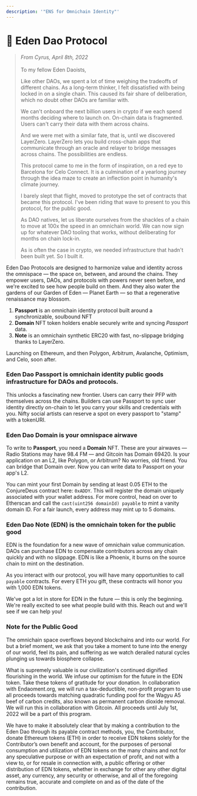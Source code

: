 ```yaml
---
description: '"ENS for Omnichain Identity"'
---
```


# 🌟 Eden Dao Protocol

> _From Cyrus, April 8th, 2022_\
> \
> To my fellow Eden Daoists,
>
>
>
> Like other DAOs, we spent a lot of time weighing the tradeoffs of different chains. As a long-term thinker, I felt dissatisfied with being locked in on a single chain. This caused its fair share of deliberation, which no doubt other DAOs are familiar with.&#x20;
>
> We can't onboard the next billion users in crypto if we each spend months deciding where to launch on. On-chain data is fragmented. Users can't carry their data with them across chains.&#x20;
>
> And we were met with a similar fate, that is, until we discovered LayerZero. LayerZero lets you build cross-chain apps that communicate through an oracle and relayer to bridge messages across chains. The possibilities are endless.
>
> This protocol came to me in the form of inspiration, on a red eye to Barcelona for Celo Connect. It is a culmination of a yearlong journey through the idea maze to create an inflection point in humanity's climate journey.&#x20;
>
> I barely slept that flight, moved to prototype the set of contracts that became this protocol. I've been riding that wave to present to you this protocol, for the public good.
>
> As DAO natives, let us liberate ourselves from the shackles of a chain to move at 100x the speed in an omnichain world. We can now sign up for whatever DAO tooling that works, without deliberating for months on chain lock-in.&#x20;
>
> As is often the case in crypto, we needed infrastructure that hadn't been built yet. So I built it.

Eden Dao Protocols are designed to harmonize value and identity across the omnispace — the space on, between, and around the chains. They empower users, DAOs, and protocols with powers never seen before, and we're excited to see how people build on them. And they also water the gardens of our Garden of Eden — Planet Earth — so that a regenerative renaissance may blossom.

1. **Passport** is an omnichain identity protocol built around a synchronizable, soulbound NFT
2. **Domain** NFT token holders enable securely write and syncing _Passport_ data.
3. **Note** is an omnichain synthetic ERC20 with fast, no-slippage bridging thanks to LayerZero.

Launching on Ethereum, and then Polygon, Arbitrum, Avalanche, Optimism, and Celo, soon after.

### Eden Dao **Passport** is omnichain identity public goods infrastructure for DAOs and protocols.

This unlocks a fascinating new frontier. Users can carry their PFP with themselves across the chains. Builders can use Passport to sync user identity directly on-chain to let you carry your skills and credentials with you. Nifty social artists can reserve a spot on every passport to "stamp" with a tokenURI.

### Eden Dao **Domain** is your omnispace airwave

To write to **Passport**, you need a **Domain** NFT. These are your airwaves — Radio Stations may have 98.4 FM — and Gitcoin has Domain 69420. Is your application on an L2, like Polygon, or Arbitrum? No worries, old friend. You can bridge that Domain over. Now you can write data to Passport on your app's L2.

You can mint your first Domain by sending at least 0.05 ETH to the ConjureDeus contract here: `0xADDY`. This will register the domain uniquely associated with your wallet address. For more control, head on over to Etherscan and call the `cast(uint256 domainId) payable` to mint a vanity domain ID. For a fair launch, every address may mint up to 5 domains.

### Eden Dao **Note** (EDN) is the omnichain token for the public good

EDN is the foundation for a new wave of omnichain value communication. DAOs can purchase EDN to compensate contributors across any chain quickly and with no slippage. EDN is like a Phoenix, it burns on the source chain to mint on the destination.

As you interact with our protocol, you will have many opportunities to call `payable` contracts. For every ETH you gift, these contracts will honor you with 1,000 EDN tokens.

We've got a lot in store for EDN in the future — this is only the beginning. We're really excited to see what people build with this. Reach out and we'll see if we can help you!&#x20;

### Note for the Public Good

The omnichain space overflows beyond blockchains and into our world. For but a brief moment, we ask that you take a moment to tune into the energy of our world, feel its pain, and suffering as we watch derailed natural cycles plunging us towards biosphere collapse.

What is supremely valuable is our civilization's continued dignified flourishing in the world. We infuse our optimism for the future in the EDN token. Take these tokens of gratitude for your donation. In collaboration with Endaoment.org, we will run a tax-deductible, non-profit program to use all proceeds towards matching quadratic funding pool for the Wagyu A5 beef of carbon credits, also known as permanent carbon dioxide removal. We will run this in collaboration with Gitcoin. All proceeds until July 1st, 2022 will be a part of this program.

We have to make it absolutely clear that by making a contribution to the Eden Dao through its payable contract methods, you, the Contributor, donate Ethereum tokens (ETH) in order to receive EDN tokens solely for the Contributor’s own benefit and account, for the purposes of personal consumption and utilization of EDN tokens on the many chains and not for any speculative purpose or with an expectation of profit, and not with a view to, or for resale in connection with, a public offering or other distribution of EDN tokens, whether in exchange for other any other digital asset, any currency, any security or otherwise, and all of the foregoing remains true, accurate and complete on and as of the date of the contribution.
